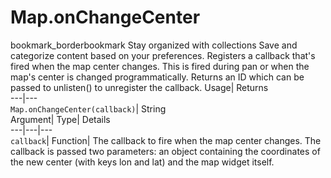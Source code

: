  
#  Map.onChangeCenter 
bookmark_borderbookmark Stay organized with collections  Save and categorize content based on your preferences. 
Registers a callback that's fired when the map center changes. This is fired during pan or when the map's center is changed programmatically. 
Returns an ID which can be passed to unlisten() to unregister the callback.
Usage| Returns  
---|---  
`Map.onChangeCenter(callback)`| String  
Argument| Type| Details  
---|---|---  
`callback`| Function| The callback to fire when the map center changes. The callback is passed two parameters: an object containing the coordinates of the new center (with keys lon and lat) and the map widget itself.  
